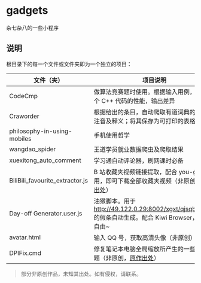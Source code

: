 # gadgets

杂七杂八的一些小程序

## 说明

根目录下的每一个文件或文件夹即为一个独立的项目：

|文件（夹）|项目说明|
|---|---|
|CodeCmp|做算法竞赛题时使用。根据输入用例，比较两个 C++ 代码的性能，输出差异|
|Craworder|根据给出的条目，自动爬取有道词典的单词，注音及释义；将其保存为可打印的表格|
|philosophy-in-using-mobiles|手机使用哲学|
|wangdao_spider|王道学员就业数据爬虫及爬取结果|
|xuexitong_auto_comment|学习通自动评论器，刷网课时必备|
|BiliBili_favourite_extractor.js|B 站收藏夹视频链接提取，配合 you-get 使用，即可下载全部收藏夹视频（非原创，[原作出处](https://www.bilibili.com/video/av98652912/)）|
|Day-off Generator.user.js|油猴脚本。用于 http://49.122.0.29:8002/xgxt/qjsqbase.do 的假条自动生成。配合 Kiwi Browser，出入自由~|
|avatar.html|输入 QQ 号，获取高清头像（非原创）|
|DPIFix.cmd|修复笔记本电脑全局缩放所产生的一些模糊问题（非原创，[原作出处](https://www.zhihu.com/question/33635486/answer/58576398)）|

> 部分非原创作品，未知其出处。如有侵权，请联系。